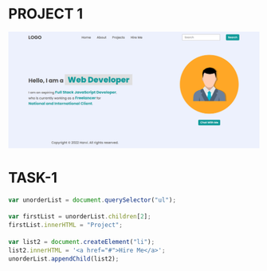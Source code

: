 # PROJECT 1

![image](./firstAssignmentImage/task1Output.png)

# TASK-1

```javascript
var unorderList = document.querySelector("ul");

var firstList = unorderList.children[2];
firstList.innerHTML = "Project";

var list2 = document.createElement("li");
list2.innerHTML = '<a href="#">Hire Me</a>';
unorderList.appendChild(list2);
```
